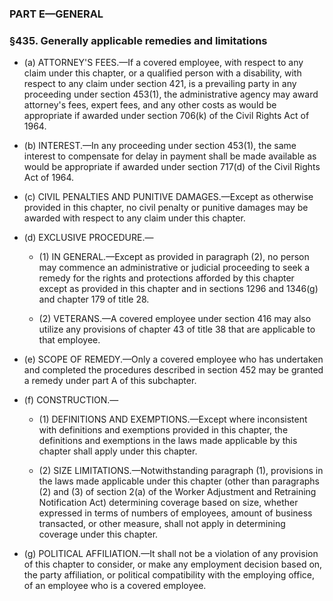 ### PART E—GENERAL

### §435. Generally applicable remedies and limitations
* (a) ATTORNEY'S FEES.—If a covered employee, with respect to any claim under this chapter, or a qualified person with a disability, with respect to any claim under section 421, is a prevailing party in any proceeding under section 453(1), the administrative agency may award attorney's fees, expert fees, and any other costs as would be appropriate if awarded under section 706(k) of the Civil Rights Act of 1964.

* (b) INTEREST.—In any proceeding under section 453(1), the same interest to compensate for delay in payment shall be made available as would be appropriate if awarded under section 717(d) of the Civil Rights Act of 1964.

* (c) CIVIL PENALTIES AND PUNITIVE DAMAGES.—Except as otherwise provided in this chapter, no civil penalty or punitive damages may be awarded with respect to any claim under this chapter.

* (d) EXCLUSIVE PROCEDURE.—

  * (1) IN GENERAL.—Except as provided in paragraph (2), no person may commence an administrative or judicial proceeding to seek a remedy for the rights and protections afforded by this chapter except as provided in this chapter and in sections 1296 and 1346(g) and chapter 179 of title 28.

  * (2) VETERANS.—A covered employee under section 416 may also utilize any provisions of chapter 43 of title 38 that are applicable to that employee.


* (e) SCOPE OF REMEDY.—Only a covered employee who has undertaken and completed the procedures described in section 452 may be granted a remedy under part A of this subchapter.

* (f) CONSTRUCTION.—

  * (1) DEFINITIONS AND EXEMPTIONS.—Except where inconsistent with definitions and exemptions provided in this chapter, the definitions and exemptions in the laws made applicable by this chapter shall apply under this chapter.

  * (2) SIZE LIMITATIONS.—Notwithstanding paragraph (1), provisions in the laws made applicable under this chapter (other than paragraphs (2) and (3) of section 2(a) of the Worker Adjustment and Retraining Notification Act) determining coverage based on size, whether expressed in terms of numbers of employees, amount of business transacted, or other measure, shall not apply in determining coverage under this chapter.


* (g) POLITICAL AFFILIATION.—It shall not be a violation of any provision of this chapter to consider, or make any employment decision based on, the party affiliation, or political compatibility with the employing office, of an employee who is a covered employee.